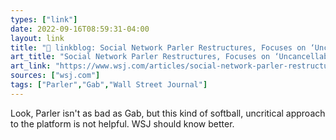 ```yaml
---
types: ["link"]
date: 2022-09-16T08:59:31-04:00
layout: link
title: "🔗 linkblog: Social Network Parler Restructures, Focuses on ‘Uncancellable Economy’ - WSJ'"
art_title: "Social Network Parler Restructures, Focuses on ‘Uncancellable Economy’ - WSJ"
art_link: "https://www.wsj.com/articles/social-network-parler-restructures-focuses-on-uncancellable-economy-11663300014"
sources: ["wsj.com"]
tags: ["Parler","Gab","Wall Street Journal"]
---
```

Look, Parler isn't as bad as Gab, but this kind of softball, uncritical approach to the platform is not helpful. WSJ should know better.
 
